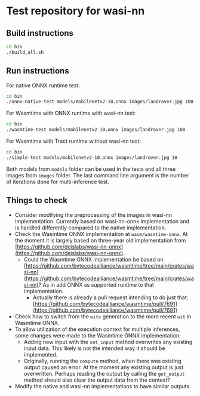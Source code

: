 # Test repository for wasi-nn

## Build instructions

```bash
cd bin
./build_all.sh
```

## Run instructions

For native ONNX runtime test:

```bash
cd bin
./onnx-native-test models/mobilenetv2-10.onnx images/landrover.jpg 100
```

For Wasmtime with ONNX runtime with wasi-nn test:

```bash
cd bin
./wasmtime-test models/mobilenetv2-10.onnx images/landrover.jpg 100
```

For Wasmtime with Tract runtime without wasi-nn test:

```bash
cd bin
./simple-test models/mobilenetv2-10.onnx images/landrover.jpg 10
```

Both models from `models` folder can be used in the tests and all three images from `images` folder. The last command line argument is the number of iterations done for multi-inference test.

## Things to check

- Consider modifying the preprocessing of the images in wasi-nn implementation. Currently based on wasi-nn-onnx implementation and is handled differently compared to the native implementation.
- Check the Wasmtime ONNX implementation at `wasm/wasmtime-onnx`. At the moment it is largely based on three-year old implementation from [https://github.com/deislabs/wasi-nn-onnx](https://github.com/deislabs/wasi-nn-onnx).
    - Could the Wasmtime ONNX implementation be based on [https://github.com/bytecodealliance/wasmtime/tree/main/crates/wasi-nn](https://github.com/bytecodealliance/wasmtime/tree/main/crates/wasi-nn)? As in add ONNX as supported runtime to that implementation.
        - Actually there is already a pull request intending to do just that: [https://github.com/bytecodealliance/wasmtime/pull/7691](https://github.com/bytecodealliance/wasmtime/pull/7691)
- Check how to switch from the `witx` generation to the more recent `wit` in Wasmtime ONNX.
- To allow utilization of the execution context for multiple inferences, some changes were made to the Wasmtime ONNX implementation:
    - Adding new input with the `set_input` method overwrites any existing input data. This likely is not the intended way it should be implemented.
    - Originally, running the `compute` method, when there was existing output caused an error. At the moment any existing output is just overwritten. Perhaps reading the output by calling the `get_output` method should also clear the output data from the context?
- Modify the native and wasi-nn implementations to have similar outputs.
